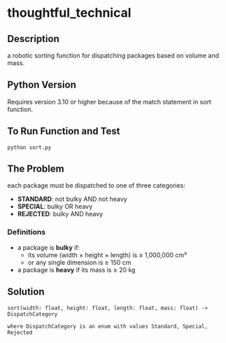 # thoughtful_technical

## Description

a robotic sorting function for dispatching packages based on volume and mass.

## Python Version
Requires version 3.10 or higher because of the match statement in sort function.

## To Run Function and Test
`python sort.py`

## The Problem

each package must be dispatched to one of three categories:

- **STANDARD**: not bulky AND not heavy  
- **SPECIAL**: bulky OR heavy 
- **REJECTED**: bulky AND heavy



### Definitions

- a package is **bulky** if:
  - its volume (width × height × length) is ≥ 1,000,000 cm³  
  - or any single dimension is ≥ 150 cm  
- a package is **heavy** if its mass is ≥ 20 kg



## Solution
```
sort(width: float, height: float, length: float, mass: float) -> DispatchCategory

where DispatchCategory is an enum with values Standard, Special, Rejected
```